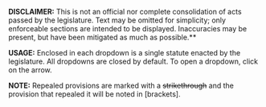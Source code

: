 **DISCLAIMER:** This is not an official nor complete consolidation of acts passed by the legislature. Text may be omitted for simplicity; only enforceable sections are intended to be displayed. Inaccuracies may be present, but have been mitigated as much as possible.**

**USAGE:** Enclosed in each dropdown is a single statute enacted by the legislature. All dropdowns are closed by default. To open a dropdown, click on the arrow.

**NOTE:** Repealed provisions are marked with a ~~strikethrough~~ and the provision that repealed it will be noted in [brackets].
